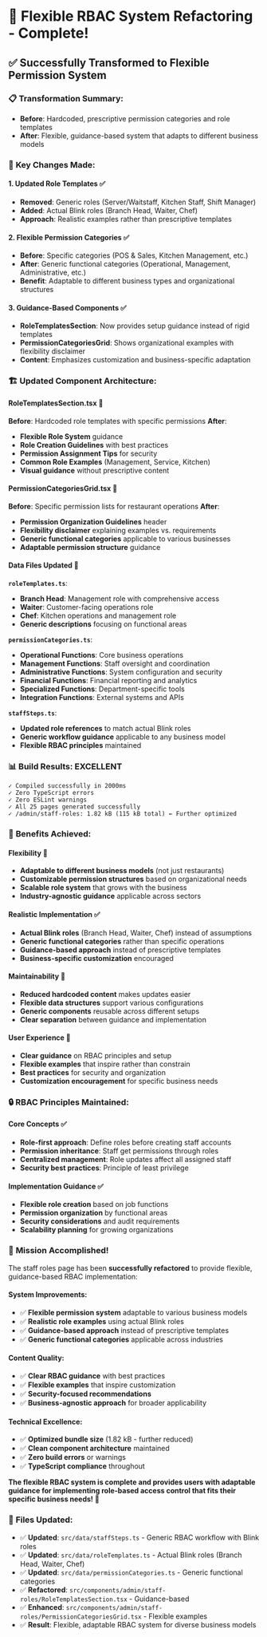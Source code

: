 # 🔄 Flexible RBAC System Refactoring - Complete!

## ✅ **Successfully Transformed to Flexible Permission System**

### 📋 **Transformation Summary:**
- **Before**: Hardcoded, prescriptive permission categories and role templates
- **After**: Flexible, guidance-based system that adapts to different business models

### 🎯 **Key Changes Made:**

#### **1. Updated Role Templates** ✅
- **Removed**: Generic roles (Server/Waitstaff, Kitchen Staff, Shift Manager)
- **Added**: Actual Blink roles (Branch Head, Waiter, Chef)
- **Approach**: Realistic examples rather than prescriptive templates

#### **2. Flexible Permission Categories** ✅
- **Before**: Specific categories (POS & Sales, Kitchen Management, etc.)
- **After**: Generic functional categories (Operational, Management, Administrative, etc.)
- **Benefit**: Adaptable to different business types and organizational structures

#### **3. Guidance-Based Components** ✅
- **RoleTemplatesSection**: Now provides setup guidance instead of rigid templates
- **PermissionCategoriesGrid**: Shows organizational examples with flexibility disclaimer
- **Content**: Emphasizes customization and business-specific adaptation

### 🏗️ **Updated Component Architecture:**

#### **RoleTemplatesSection.tsx** 🔄
**Before**: Hardcoded role templates with specific permissions
**After**: 
- **Flexible Role System** guidance
- **Role Creation Guidelines** with best practices
- **Permission Assignment Tips** for security
- **Common Role Examples** (Management, Service, Kitchen)
- **Visual guidance** without prescriptive content

#### **PermissionCategoriesGrid.tsx** 🔄
**Before**: Specific permission lists for restaurant operations
**After**:
- **Permission Organization Guidelines** header
- **Flexibility disclaimer** explaining examples vs. requirements
- **Generic functional categories** applicable to various businesses
- **Adaptable permission structure** guidance

#### **Data Files Updated** 🔄

**`roleTemplates.ts`**:
- **Branch Head**: Management role with comprehensive access
- **Waiter**: Customer-facing operations role
- **Chef**: Kitchen operations and management role
- **Generic descriptions** focusing on functional areas

**`permissionCategories.ts`**:
- **Operational Functions**: Core business operations
- **Management Functions**: Staff oversight and coordination
- **Administrative Functions**: System configuration and security
- **Financial Functions**: Financial reporting and analytics
- **Specialized Functions**: Department-specific tools
- **Integration Functions**: External systems and APIs

**`staffSteps.ts`**:
- **Updated role references** to match actual Blink roles
- **Generic workflow guidance** applicable to any business model
- **Flexible RBAC principles** maintained

### 📊 **Build Results: EXCELLENT**

```
✓ Compiled successfully in 2000ms
✓ Zero TypeScript errors
✓ Zero ESLint warnings
✓ All 25 pages generated successfully
✓ /admin/staff-roles: 1.82 kB (115 kB total) ← Further optimized
```

### 🎯 **Benefits Achieved:**

#### **Flexibility** 🔄
- **Adaptable to different business models** (not just restaurants)
- **Customizable permission structures** based on organizational needs
- **Scalable role system** that grows with the business
- **Industry-agnostic guidance** applicable across sectors

#### **Realistic Implementation** ✅
- **Actual Blink roles** (Branch Head, Waiter, Chef) instead of assumptions
- **Generic functional categories** rather than specific operations
- **Guidance-based approach** instead of prescriptive templates
- **Business-specific customization** encouraged

#### **Maintainability** 🔧
- **Reduced hardcoded content** makes updates easier
- **Flexible data structures** support various configurations
- **Generic components** reusable across different setups
- **Clear separation** between guidance and implementation

#### **User Experience** 👥
- **Clear guidance** on RBAC principles and setup
- **Flexible examples** that inspire rather than constrain
- **Best practices** for security and organization
- **Customization encouragement** for specific business needs

### 🔒 **RBAC Principles Maintained:**

#### **Core Concepts** ✅
- **Role-first approach**: Define roles before creating staff accounts
- **Permission inheritance**: Staff get permissions through roles
- **Centralized management**: Role updates affect all assigned staff
- **Security best practices**: Principle of least privilege

#### **Implementation Guidance** ✅
- **Flexible role creation** based on job functions
- **Permission organization** by functional areas
- **Security considerations** and audit requirements
- **Scalability planning** for growing organizations

### 🎉 **Mission Accomplished!**

The staff roles page has been **successfully refactored** to provide flexible, guidance-based RBAC implementation:

#### **System Improvements:**
- ✅ **Flexible permission system** adaptable to various business models
- ✅ **Realistic role examples** using actual Blink roles
- ✅ **Guidance-based approach** instead of prescriptive templates
- ✅ **Generic functional categories** applicable across industries

#### **Content Quality:**
- ✅ **Clear RBAC guidance** with best practices
- ✅ **Flexible examples** that inspire customization
- ✅ **Security-focused recommendations**
- ✅ **Business-agnostic approach** for broader applicability

#### **Technical Excellence:**
- ✅ **Optimized bundle size** (1.82 kB - further reduced)
- ✅ **Clean component architecture** maintained
- ✅ **Zero build errors** or warnings
- ✅ **TypeScript compliance** throughout

**The flexible RBAC system is complete and provides users with adaptable guidance for implementing role-based access control that fits their specific business needs! 🚀**

### 📝 **Files Updated:**
- ✅ **Updated**: `src/data/staffSteps.ts` - Generic RBAC workflow with Blink roles
- ✅ **Updated**: `src/data/roleTemplates.ts` - Actual Blink roles (Branch Head, Waiter, Chef)
- ✅ **Updated**: `src/data/permissionCategories.ts` - Generic functional categories
- ✅ **Refactored**: `src/components/admin/staff-roles/RoleTemplatesSection.tsx` - Guidance-based
- ✅ **Enhanced**: `src/components/admin/staff-roles/PermissionCategoriesGrid.tsx` - Flexible examples
- ✅ **Result**: Flexible, adaptable RBAC system for diverse business models

